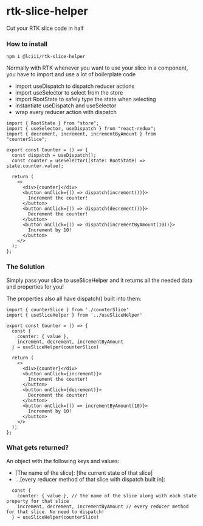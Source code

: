 # rtk-slice-helper
Cut your RTK slice code in half

### How to install
```
npm i @lciii/rtk-slice-helper
```

Normally with RTK whenever you want to use your slice in a component, you have to import and use a lot of boilerplate code
- import useDispatch to dispatch reducer actions
- import useSelector to select from the store
- import RootState to safely type the state when selecting
- instantiate useDispatch and useSelector
- wrap every reducer action with dispatch
```
import { RootState } from "store";
import { useSelector, useDispatch } from "react-redux";
import { decrement, increment, incrementByAmount } from "counterSlice";

export const Counter = () => {
  const dispatch = useDispatch();
  const counter = useSelector((state: RootState) => state.counter.value);

  return (
    <>
      <div>{counter}</div>
      <button onClick={() => dispatch(increment())}>
        Increment the counter!
      </button>
      <button onClick={() => dispatch(decrement())}>
        Decrement the counter!
      </button>
      <button onClick={() => dispatch(incrementByAmount(10))}>
        Increment by 10!
      </button>
    </>
  );
};
```

### The Solution
Simply pass your slice to useSliceHelper and it returns all the needed data and properties for you!

The properties also all have dispatch() built into them:

```
import { counterSlice } from './counterSlice'
import { useSliceHelper } from '../useSliceHelper'

export const Counter = () => {
  const {
    counter: { value },
    increment, decrement, incrementByAmount
  } = useSliceHelper(counterSlice)

  return (
    <>
      <div>{counter}</div>
      <button onClick={increment)}>
        Increment the counter!
      </button>
      <button onClick={decrement)}>
        Decrement the counter!
      </button>
      <button onClick={() => incrementByAmount(10)}>
        Increment by 10!
      </button>
    </>
  );
};
```

### What gets returned?
An object with the following keys and values:
- [The name of the slice]: [the current state of that slice]
- ...[every reducer method of that slice with dispatch built in]:
```
  const {
    counter: { value }, // the name of the slice along with each state property for that slice
    increment, decrement, incrementByAmount // every reducer method for that slice. No need to dispatch!
  } = useSliceHelper(counterSlice)
```

